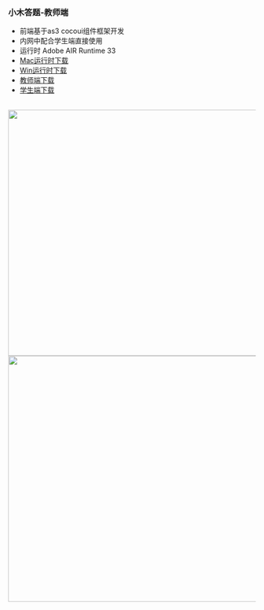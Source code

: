 ###  小木答题-教师端
* 前端基于as3 cocoui组件框架开发
* 内网中配合学生端直接使用
* 运行时 Adobe AIR Runtime 33 
* [Mac运行时下载](https://airsdk.harman.com/assets/downloads/AdobeAIR.dmg) 
* [Win运行时下载](https://airsdk.harman.com/assets/downloads/AdobeAIR.exe)
* [教师端下载](https://github.com/wosxieez/XiaoMuAnswer/releases)
* [学生端下载](https://github.com/wosxieez/XiaoMuStudent/releases)
<br/>
<img src="https://hefeixiaomu.oss-cn-hangzhou.aliyuncs.com/coco/screen6.png" alt="" width="800" height="500"/>
<br/>
<img src="https://hefeixiaomu.oss-cn-hangzhou.aliyuncs.com/coco/screen7.png" alt="" width="800" height="500"/>
